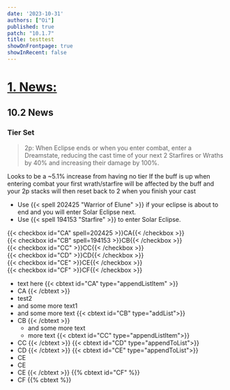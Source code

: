 ```yaml
---
date: '2023-10-31'
authors: ["Oi"]
published: true
patch: "10.1.7"
title: testtest
showOnFrontpage: true
showInRecent: false
---
```



<div id="news">

# [1. News:](#news)

</div>

## 10.2 News
### Tier Set
> 2p: When Eclipse ends or when you enter combat, enter a Dreamstate, reducing the cast time of your next 2 Starfires or Wraths by 40% and increasing their damage by 100%.

Looks to be a ~5.1% increase from having no tier
If the buff is up when entering combat your first wrath/starfire will be affected by the buff and your 2p stacks will then reset back to 2 when you finish your cast


- Use {{< spell 202425 "Warrior of Elune" >}} if your eclipse is about to end and you will enter Solar Eclipse next.
- Use {{< spell 194153 "Starfire" >}} to enter Solar Eclipse.


{{< checkbox id="CA" spell=202425 >}}CA{{< /checkbox >}}
<br>{{< checkbox id="CB" spell=194153 >}}CB{{< /checkbox >}}
<br>{{< checkbox id="CC" >}}CC{{< /checkbox >}}
<br>{{< checkbox id="CD" >}}CD{{< /checkbox >}}
<br>{{< checkbox id="CE" >}}CE{{< /checkbox >}}
<br>{{< checkbox id="CF" >}}CF{{< /checkbox >}}

- text here
{{< cbtext id="CA" type="appendListItem" >}}
- CA
{{< /cbtext >}}
- test2
- and some more text1
- and some more text
{{< cbtext id="CB" type="addList">}}
- CB
{{< /cbtext >}}
    - and some more text
    - more text
{{< cbtext id="CC" type="appendListItem">}}
- CC
{{< /cbtext >}}
{{< cbtext id="CD" type="appendToList">}}
- CD
{{< /cbtext >}}
{{< cbtext id="CE" type="appendToList">}}
- CE 
- CE 
- CE 
{{< /cbtext >}}
{{% cbtext id="CF" %}}
- CF
{{% cbtext %}}





<script>const whTooltips = {colorLinks: true, iconizeLinks: true, renameLinks: true, iconSize: 'small'};</script>
<script src="https://wow.zamimg.com/js/tooltips.js"></script>

